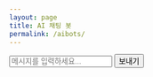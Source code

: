 ```yaml
---
layout: page
title: AI 채팅 봇
permalink: /aibots/
---
```


<div id="chat-container">
  <div id="chat-container">
  <div id="chat-history"></div>
  <input type="text" id="user-input" placeholder="메시지를 입력하세요..." />
  <button id="send-button">보내기</button>
  </div>
</div>

<script src="/path/to/your/chatbot/script.js"></script>

